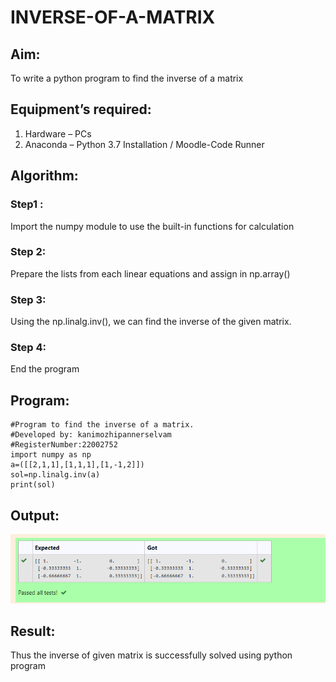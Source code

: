 # INVERSE-OF-A-MATRIX
## Aim:
To write a python program to find the inverse of a matrix
## Equipment’s required:
1. 	Hardware – PCs
2. 	Anaconda – Python 3.7 Installation / Moodle-Code Runner
## Algorithm:
### Step1 :
Import the numpy module to use the built-in functions for calculation 
### Step 2:
 Prepare the lists from each linear equations and assign in np.array()
### Step 3:
 Using the np.linalg.inv(), we can find the inverse of the given matrix.
### Step 4:
 End the program

## Program:
```
#Program to find the inverse of a matrix.
#Developed by: kanimozhipannerselvam
#RegisterNumber:22002752
import numpy as np
a=([[2,1,1],[1,1,1],[1,-1,2]])
sol=np.linalg.inv(a)
print(sol)
```
## Output:
![eig](output.png)
## Result:
Thus the inverse of given matrix is successfully solved using python program

